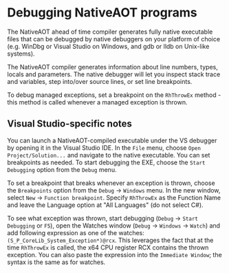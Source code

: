 # Debugging NativeAOT programs

The NativeAOT ahead of time compiler generates fully native executable files that can be debugged by native debuggers on your platform of choice (e.g. WinDbg or Visual Studio on Windows, and gdb or lldb on Unix-like systems).

The NativeAOT compiler generates information about line numbers, types, locals and parameters. The native debugger will let you inspect stack trace and variables, step into/over source lines, or set line breakpoints.

To debug managed exceptions, set a breakpoint on the `RhThrowEx` method - this method is called whenever a managed exception is thrown.

## Visual Studio-specific notes

You can launch a NativeAOT-compiled executable under the VS debugger by opening it in the Visual Studio IDE. In the `File` menu, choose `Open Project/Solution...` and navigate to the native executable. You can set breakpoints as needed. To start debugging the EXE, choose the `Start Debugging` option from the `Debug` menu.

To set a breakpoint that breaks whenever an exception is thrown, choose the `Breakpoints` option from the `Debug` -> `Windows` menu. In the new window, select `New` -> `Function breakpoint`. Specify `RhThrowEx` as the Function Name and leave the Language option at "All Languages" (do not select C#).

To see what exception was thrown, start debugging (`Debug` -> `Start Debugging` or `F5`), open the Watches window (`Debug` -> `Windows` -> `Watch`) and add following expression as one of the watches: `(S_P_CoreLib_System_Exception*)@rcx`. This leverages the fact that at the time `RhThrowEx` is called, the x64 CPU register RCX contains the thrown exception. You can also paste the expression into the `Immediate Window`; the syntax is the same as for watches.
